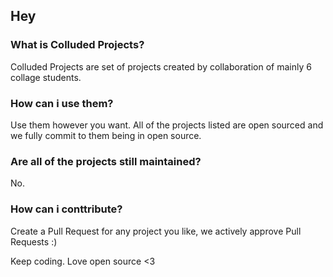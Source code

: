 ## Hey
### What is Colluded Projects?
Colluded Projects are set of projects created by collaboration of mainly 6 collage students.
### How can i use them?
Use them however you want. All of the projects listed are open sourced and we fully commit to them being in open source.
### Are all of the projects still maintained?
No. 
### How can i conttribute?
Create a Pull Request for any project you like, we actively approve Pull Requests :)

Keep coding.
Love open source <3

<!--

**Here are some ideas to get you started:**

🙋‍♀️ A short introduction - what is your organization all about?
🌈 Contribution guidelines - how can the community get involved?
👩‍💻 Useful resources - where can the community find your docs? Is there anything else the community should know?
🍿 Fun facts - what does your team eat for breakfast?
🧙 Remember, you can do mighty things with the power of [Markdown](https://docs.github.com/github/writing-on-github/getting-started-with-writing-and-formatting-on-github/basic-writing-and-formatting-syntax)
-->
